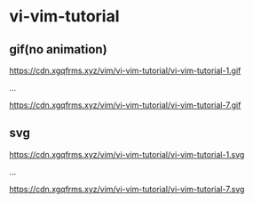 # vi-vim-tutorial

## gif(no animation)

https://cdn.xgqfrms.xyz/vim/vi-vim-tutorial/vi-vim-tutorial-1.gif

...

https://cdn.xgqfrms.xyz/vim/vi-vim-tutorial/vi-vim-tutorial-7.gif

## svg

https://cdn.xgqfrms.xyz/vim/vi-vim-tutorial/vi-vim-tutorial-1.svg

...

https://cdn.xgqfrms.xyz/vim/vi-vim-tutorial/vi-vim-tutorial-7.svg
